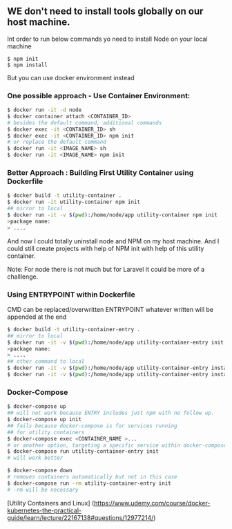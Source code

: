 ## WE don't need to install tools globally on our host machine.

Int order to run below commands yo need to install Node on your local machine

```
$ npm init
$ npm install
```

But you can use docker environment instead

### One possible approach - Use Container Environment:

```bash
$ docker run -it -d node
$ docker container attach <CONTAINER_ID>
# besides the default command, additional commands
$ docker exec -it <CONTAINER_ID> sh
$ docker exec -it <CONTAINER_ID> npm init
# or replace the default command
$ docker run -it <IMAGE_NAME> sh
$ docker run -it <IMAGE_NAME> npm init
```

### Better Approach : Building First Utility Container using Dockerfile

```bash
$ docker build -t utility-container .
$ docker run -it utility-container npm init
## mirror to local
$ docker run -it -v $(pwd):/home/node/app utility-container npm init
>package name:
> ....
```

And now I could totally uninstall node and NPM on my host machine. And I could still create projects with help of NPM init with help of this utility container.

Note: For node there is not much but for Laravel it could be more of a challlenge.

### Using ENTRYPOINT within Dockerfile

CMD can be replaced/overwritten
ENTRYPOINT whatever written will be appended at the end

```bash
$ docker build -t utility-container-entry .
## mirror to local
$ docker run -it -v $(pwd):/home/node/app utility-container-entry init
>package name:
> ....
## other command to local
$ docker run -it -v $(pwd):/home/node/app utility-container-entry install
$ docker run -it -v $(pwd):/home/node/app utility-container-entry install express --save
```

### Docker-Compose

```bash
$ docker-compose up
## will not work because ENTRY includes just npm with no follow up.
$ docker-compose up init
## fails because docker-compose is for services running
## for utility containers
$ docker-compose exec <CONTAINER_NAME >...
# or another option, targeting a specific service within docker-compose
$ docker-compose run utility-container-entry init
# will work better

$ docker-compose down
# removes containers automatically but not in this case
$ docker-compose run -rm utility-container-entry init
# -rm will be necessary
```

[Utility Containers and Linux]
(https://www.udemy.com/course/docker-kubernetes-the-practical-guide/learn/lecture/22167138#questions/12977214/)
